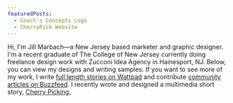 ```yaml
---
featuredPosts:
  - Coach's Concepts Logo
  - CherryPick Website
---
```

Hi, I'm Jill Marbach—a New Jersey based marketer and graphic designer. I'm a recent graduate of The College of New Jersey currently doing freelance design work with Zucconi Idea Agency in Hainesport, NJ. Below, you can view my designs and writing samples. If you want to see more of my work, I write [full length stories on Wattpad](https://www.wattpad.com/user/everything_author) and contribute [community articles on Buzzfeed](https://www.buzzfeed.com/jillmarbach). I recently wrote and designed a multimedia short story, [Cherry Picking.](cherrypickingstory.site)